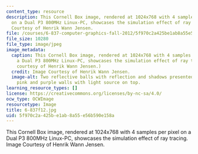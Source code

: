 ```yaml
---
content_type: resource
description: This Cornell Box image, rendered at 1024x768 with 4 samples per pixel
  on a Dual P3 800MHz Linux-PC, showcases the simulation effect of ray tracing. Image
  Courtesy of Henrik Wann Jensen.
file: /courses/6-837-computer-graphics-fall-2012/5f970c2a425be1ab8a55e56b590e158a_6-837f12.jpg
file_size: 10280
file_type: image/jpeg
image_metadata:
  caption: This Cornell Box image, rendered at 1024x768 with 4 samples per pixel on
    a Dual P3 800MHz Linux-PC, showcases the simulation effect of ray tracing. (Image
    courtesy of Henrik Wann Jensen.)
  credit: Image Courtesy of Henrik Wann Jensen.
  image-alt: Two reflective balls with reflection and shadows presented in a box of
    pink and purple walls with light source on top.
learning_resource_types: []
license: https://creativecommons.org/licenses/by-nc-sa/4.0/
ocw_type: OCWImage
resourcetype: Image
title: 6-837f12.jpg
uid: 5f970c2a-425b-e1ab-8a55-e56b590e158a
---
```

This Cornell Box image, rendered at 1024x768 with 4 samples per pixel on a Dual P3 800MHz Linux-PC, showcases the simulation effect of ray tracing. Image Courtesy of Henrik Wann Jensen.
